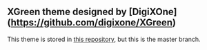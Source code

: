 ## XGreen theme designed by [DigiXOne] (https://github.com/digixone/XGreen) ##

This theme is stored in <a href="https://github.com/PS2Guy/ZPanelX_Themes" target="_blank">this repository</a>, but this is the master branch.
